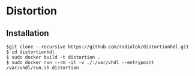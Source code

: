 # Distortion


## Installation
```
$git clone --recursive https://github.com/radiolok/distortionhdl.git
$ cd distortionhdl
$ sudo docker build -t distortion .
$ sudo docker run --rm -it -v ./:/var/vhdl --entrypoint /var/vhdl/run.sh distortion
```